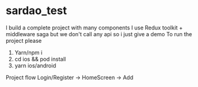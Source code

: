 # sardao_test

I build a complete project with many components
I use Redux toolkit + middleware saga but we don't call any api so i just give a demo
To run the project please
1) Yarn/npm i
2) cd ios && pod install
3) yarn ios/android

Project flow
Login/Register -> HomeScreen -> Add 